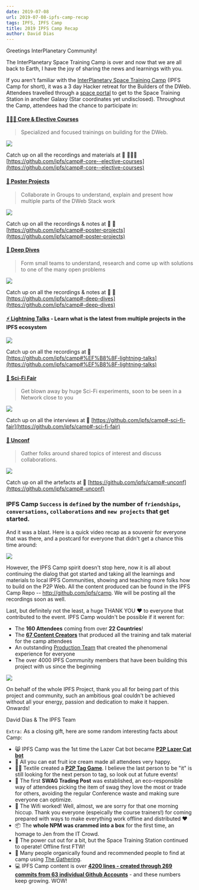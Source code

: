 ```yaml
---
date: 2019-07-08
url: 2019-07-08-ipfs-camp-recap
tags: IPFS, IPFS Camp
title: 2019 IPFS Camp Recap
author: David Dias
---
```


Greetings InterPlanetary Community!

The InterPlanetary Space Training Camp is over and now that we are all back to Earth, I have the joy of sharing the news and learnings with you.

If you aren't familiar with the [InterPlanetary Space Training Camp](https://camp.ipfs.io/) (IPFS Camp for short), it was a 3 day Hacker retreat for the Builders of the DWeb. Attendees travelled through a [space portal](https://twitter.com/ChrisPacia/status/1144291810874920967) to get to the Space Training Station in another Galaxy (Star coordinates yet undisclosed). Throughout the Camp, attendees had the chance to participate in:

#### [**👩🏽‍🏫 Core & Elective Courses**](https://github.com/ipfs/camp#-core--elective-courses)
> Specialized and focused trainings on building for the DWeb.

![](https://user-images.githubusercontent.com/618519/60863680-52754080-a1d6-11e9-84f2-b38fab97c8f3.png)

Catch up on all the recordings and materials at 📼 👩🏽‍🏫 [https://github.com/ipfs/camp#-core--elective-courses](https://github.com/ipfs/camp#-core--elective-courses)

#### [**📃 Poster Projects**](https://github.com/ipfs/camp#-poster-projects)
> Collaborate in Groups to understand, explain and present how multiple parts of the DWeb Stack work

![](https://user-images.githubusercontent.com/618519/60864383-4c805f00-a1d8-11e9-963d-0146b85b0353.png)

Catch up on all the recordings & notes at 📼 📒 [https://github.com/ipfs/camp#-poster-projects](https://github.com/ipfs/camp#-poster-projects)

#### [**🐋 Deep Dives**](https://github.com/ipfs/camp#-deep-dives)
> Form small teams to understand, research and come up with solutions to one of the many open problems

![](https://user-images.githubusercontent.com/618519/60865105-2b207280-a1da-11e9-9046-d38af5543ba2.png)

Catch up on all the recordings & notes at 📼 📒 [https://github.com/ipfs/camp#-deep-dives](https://github.com/ipfs/camp#-deep-dives)

#### [**⚡️ Lightning Talks**](https://github.com/ipfs/camp#%EF%B8%8F-lightning-talks) - Learn what is the latest from multiple projects in the IPFS ecosystem

![](https://user-images.githubusercontent.com/618519/60863676-5012e680-a1d6-11e9-9775-2a8fc1b014a3.png)

Catch up on all the recordings at 📼 [https://github.com/ipfs/camp#%EF%B8%8F-lightning-talks](https://github.com/ipfs/camp#%EF%B8%8F-lightning-talks)

#### [**🧬 Sci-Fi Fair**](https://github.com/ipfs/camp#-sci-fi-fair)
> Get blown away by huge Sci-Fi experiments, soon to be seen in a Network close to you

![](https://user-images.githubusercontent.com/618519/60863667-4db08c80-a1d6-11e9-9c9b-cf153977ac7f.png)

Catch up on all the interviews at 📼 [https://github.com/ipfs/camp#-sci-fi-fair](https://github.com/ipfs/camp#-sci-fi-fair)

#### [**🧩 Unconf**](https://github.com/ipfs/camp#-unconf)
> Gather folks around shared topics of interest and discuss collaborations.

![](https://user-images.githubusercontent.com/618519/60865107-2cea3600-a1da-11e9-9287-22587bfdf9cd.png)

Catch up on all the artefacts at 📒 [https://github.com/ipfs/camp#-unconf](https://github.com/ipfs/camp#-unconf)

### IPFS Camp `Success` is `defined` by the number of `friendships`, `conversations`, `collaborations` and `new projects` that get started.

And it was a blast. Here is a quick video recap as a souvenir for everyone that was there, and a postcard for everyone that didn't get a chance this time around:

[![](/img/060-ipfs-camp-recap/ipfs-camp-youtube-preview.jpg)](https://youtu.be/kc_dxO-V8YM)

However, the IPFS Camp spirit doesn't stop here, now it is all about continuing the dialog that got started and taking all the learnings and materials to local IPFS Communities, showing and teaching more folks how to build on the P2P Web. All the content produced can be found in the IPFS Camp Repo -- http://github.com/ipfs/camp. We will be posting all the recordings soon as well.

Last, but definitely not the least, a huge THANK YOU ❤️ to everyone that contributed to the event. IPFS Camp wouldn't be possible if it werent for:

- The **160 Attendees** coming from over **22 Countries**!
- The [**67 Content Creators**](https://camp.ipfs.io/team) that produced all the training and talk material for the camp attendees
- An outstanding [Production Team](https://camp.ipfs.io/team) that created the phenomenal experience for everyone
- The over 4000 IPFS Community members that have been building this project with us since the beginning

[![](https://media.giphy.com/media/mGW5xq4SwlqnSTxwtb/giphy.gif)](img/060-ipfs-camp-recap/camp-gif.gif)

On behalf of the whole IPFS Project, thank you all for being part of this project and community, such an ambitious goal couldn't be achieved without all your energy, passion and dedication to make it happen. Onwards!

David Dias & The IPFS Team

`Extra:` As a closing gift, here are some random interesting facts about Camp:

- 😸 IPFS Camp was the 1st time the Lazer Cat bot became [**P2P Lazer Cat bot**](https://github.com/gorhgorh/ipfscatremote)
- 🍦 All you can eat fruit ice cream made all attendees very happy.
- 👋🏽 Textile created a [**P2P Tag Game**](https://github.com/textileio/advanced-react-native-boilerplate/blob/ipfs-tag/README.md). I believe the last person to be "it" is still looking for the next person to tag, so look out at future events!
- 👕 The first **SWAG Trading Post** was established, an eco-responsible way of attendees picking the item of swag they love the most or trade for others, avoiding the regular Conference waste and making sure everyone can optimize.
- 📶 The Wifi worked! Well, almost, we are sorry for that one morning hiccup. Thank you everyone (espeically the course trainers!) for coming prepared with ways to make everything work offline and distributed ❤️
- 📦 The **whole NPM was crammed into a box** for the first time, an homage to Jen from the IT Crowd.
- 🔌 The power cut out for a bit, but the Space Training Station continued to operate! Offline first FTW!
- 🤝 Many people organically found and recommended people to find at camp using [The Gathering](https://gthr.io).
- 💻 IPFS Camp content is over **[4200 lines - created through 269 commits from 63 individual Github Accounts](https://github.com/ipfs/camp/pulse/monthly)** - and these numbers keep growing. WOW!

